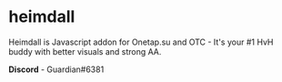 # heimdall

Heimdall is Javascript addon for Onetap.su and OTC - It's your #1 HvH buddy with better visuals and strong AA.

**Discord** - Guardian#6381

